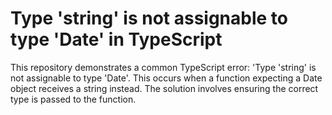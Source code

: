 # Type 'string' is not assignable to type 'Date' in TypeScript

This repository demonstrates a common TypeScript error:  'Type 'string' is not assignable to type 'Date'. This occurs when a function expecting a Date object receives a string instead.  The solution involves ensuring the correct type is passed to the function.